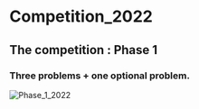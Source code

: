 # Competition_2022
## The competition : Phase 1
### Three problems + one optional problem.

![Phase_1_2022](https://github.com/rym19/Competition_2022_Phase_1/blob/main/PHASE%201/0001.jpg)
